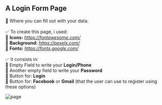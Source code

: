 ## A Login Form Page

🔹 Where you can fill out with your data.<br>
<br>
✅ To create this page, i used:<br>
🔹 <b>Icons:</b> <i>https://fontawesome.com/</i><br>
🔹 <b>Background:</b> <i>https://pexels.com/</i><br>
🔹 <b>Fonts:</b> <i>https://fonts.google.com/</i><br>
<br>
✅ It consists in:<br>
🔹 Empty Field to write your <b>Login/Phone</b><br>
🔹 Another empty field to write your <b>Password</b><br>
🔹 Button for: <b>Login</b><br>
🔹 Button for: <b>Facebook</b> or <b>Gmail</b> (that the user can use to register using these options)<br>

![page](https://user-images.githubusercontent.com/117865111/202032907-6e350be7-241a-4926-9734-714e3cfc707f.jpg)
